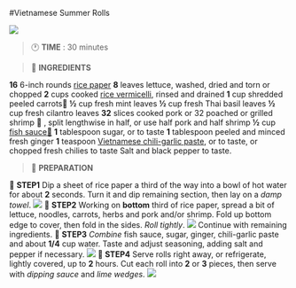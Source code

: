 #Vietnamese Summer Rolls

![](https://static01.nyt.com/images/2014/04/01/dining/Vietnamese/Vietnamese-articleLarge-v3.jpg)

> :clock1: **TIME** : 30 minutes

> :cucumber: **INGREDIENTS**

**16** 6-inch rounds [rice paper](https://www.amazon.de/dp/B08HSM3PPQ/ref=sr_1_2_sspa?dchild=1&keywords=reispapier&qid=1602078580&sr=8-2-spons&psc=1&spLa=ZW5jcnlwdGVkUXVhbGlmaWVyPUE2QTFHNDJMMlNQUFAmZW5jcnlwdGVkSWQ9QTAxMzY5MTcxVVpBRTE1SjNXWE5WJmVuY3J5cHRlZEFkSWQ9QTA4ODE3MjdCSzFXUkJaWFBIVTMmd2lkZ2V0TmFtZT1zcF9hdGYmYWN0aW9uPWNsaWNrUmVkaXJlY3QmZG9Ob3RMb2dDbGljaz10cnVl)
**8** leaves lettuce, washed, dried and torn or chopped
**2** cups cooked [rice vermicelli](https://www.amazon.de/-/en/7518/dp/B082VPLBPF/ref=sr_1_2?crid=J1RSLQSBSVFX&dchild=1&keywords=reis+vermicelli&qid=1602078624&sprefix=reis+ve%2Caps%2C155&sr=8-2), rinsed and drained
**1** cup shredded peeled carrots:carrot:
**½** cup fresh mint leaves
**½** cup fresh Thai basil leaves
**½** cup fresh cilantro leaves
**32** slices cooked pork or 32 poached or grilled shrimp :fried_shrimp: , split lengthwise in half, or use half pork and half shrimp
**½** cup [fish sauce:squid:](https://www.amazon.de/-/en/9681/dp/B00B617XK2/ref=sr_1_7?crid=3U0MCX154WW9W&dchild=1&keywords=fisch-sauce&qid=1602078532&sprefix=fish+sa%2Caps%2C161&sr=8-7)
**1** tablespoon sugar, or to taste
**1** tablespoon peeled and minced fresh ginger
**1** teaspoon [Vietnamese chili-garlic paste](https://www.amazon.de/-/en/8744/dp/B001VFJCSY/ref=sr_1_6?crid=EWLZXR1ILL1G&dchild=1&keywords=chili+knoblauch+sauce&qid=1602078706&sprefix=chili+gar%2Caps%2C160&sr=8-6), or to taste, or chopped fresh chilies to taste
Salt and black pepper to taste.

> :knife: **PREPARATION**

:spoon: **STEP1**
Dip a sheet of rice paper a third of the way into a bowl of hot water for about **2** seconds. Turn it and dip remaining section, then lay on a _damp towel_.
![](https://www.notenoughcinnamon.com/wp-content/uploads/2013/03/2-1-150x150.jpg)
:spoon: **STEP2**
Working on **bottom** third of rice paper, spread a bit of lettuce, noodles, carrots, herbs and pork and/or shrimp. Fold up bottom edge to cover, then fold in the sides. _Roll tightly_.
![](https://www.notenoughcinnamon.com/wp-content/uploads/2013/03/14-1-150x150.jpg)
Continue with remaining ingredients.
:spoon: **STEP3**
_Combine_ fish sauce, sugar, ginger, chili-garlic paste and about **1/4** cup water. Taste and adjust seasoning, adding salt and pepper if necessary.
![](https://www.notenoughcinnamon.com/wp-content/uploads/2013/03/Spring-Rolls-Step-by-step2-150x150.jpg)
:spoon: **STEP4**
Serve rolls right away, or refrigerate, lightly covered, up to **2** hours. Cut each roll into **2** or **3** pieces, then serve with _dipping sauce_ and _lime wedges_.
![](https://www.notenoughcinnamon.com/wp-content/uploads/2013/03/Spring-Rolls-Step-by-step1-150x150.jpg)
